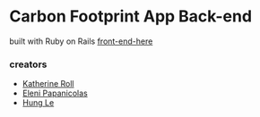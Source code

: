 # Carbon Footprint App Back-end

built with Ruby on Rails
[front-end-here](https://github.com/katroll/my-carbon-footprint-react)

### creators

- [Katherine Roll](https://github.com/katroll)
- [Eleni Papanicolas](https://github.com/e-papanicolas)
- [Hung Le](https://github.com/The-Orange-Dot)

